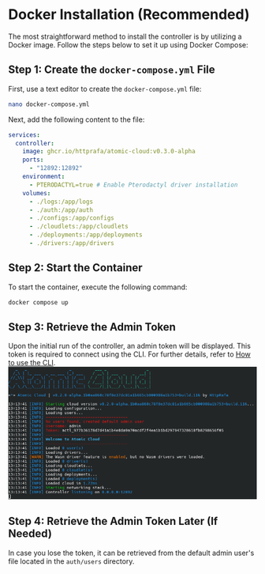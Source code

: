 # Docker Installation (Recommended)

The most straightforward method to install the controller is by utilizing a Docker image. Follow the steps below to set it up using Docker Compose:

## Step 1: Create the `docker-compose.yml` File
First, use a text editor to create the `docker-compose.yml` file:
```bash
nano docker-compose.yml
```
Next, add the following content to the file:
```yaml
services:
  controller:
    image: ghcr.io/httprafa/atomic-cloud:v0.3.0-alpha
    ports:
      - "12892:12892"
    environment:
      - PTERODACTYL=true # Enable Pterodactyl driver installation
    volumes:
      - ./logs:/app/logs
      - ./auth:/app/auth
      - ./configs:/app/configs
      - ./cloudlets:/app/cloudlets
      - ./deployments:/app/deployments
      - ./drivers:/app/drivers
```

## Step 2: Start the Container
To start the container, execute the following command:
```bash
docker compose up
```

## Step 3: Retrieve the Admin Token
Upon the initial run of the controller, an admin token will be displayed. This token is required to connect using the CLI. For further details, refer to [How to use the CLI](/cli/).
![First Startup](docker/first_startup.png)

## Step 4: Retrieve the Admin Token Later (If Needed)
In case you lose the token, it can be retrieved from the default admin user's file located in the `auth/users` directory.
